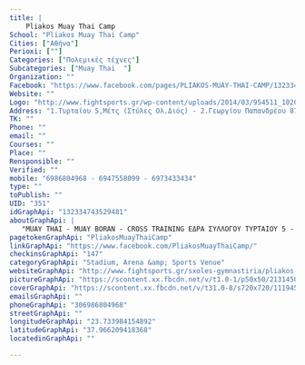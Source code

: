 ```yaml
---
title: |
    Pliakos Muay Thai Camp
School: "Pliakos Muay Thai Camp"
Cities: ["Αθήνα"]
Perioxi: [""]
Categories: ["Πολεμικές τέχνες"]
Subcategories: ["Muay Thai  "]
Organization: ""
Facebook: "https://www.facebook.com/pages/PLIAKOS-MUAY-THAI-CAMP/132334743529481?fref=ts"
Website: ""
Logo: "http://www.fightsports.gr/wp-content/uploads/2014/03/954511_10202060931499467_149087617_n.jpg"
Address: "1.Τυρταίου 5,Μέτς (Στύλες Ολ.Διός) - 2.Γεωργίου Παπανδρέου 87,Ζωγράφου-Γουδί"
TK: ""
Phone: ""
email: ""
Courses: ""
Place: ""
Rensponsible: ""
Verified: ""
mobile: "6986804968 - 6947558099 - 6973433434"
type: ""
toPublish: ""
UID: "351"
idGraphApi: "132334743529481"
aboutGraphApi: | 
   "MUAY THAI - MUAY BORAN - CROSS TRAINING ΕΔΡΑ ΣΥΛΛΟΓΟΥ ΤΥΡΤΑΙΟΥ 5 - ΜΕΤΣ (ΣΤΗΛΕΣ ΟΛ.ΔΙΟΣ) ΑΘΗΝΑ "
pagetokenGraphApi: "PliakosMuayThaiCamp"
linkGraphApi: "https://www.facebook.com/PliakosMuayThaiCamp/"
checkinsGraphApi: "147"
categoryGraphApi: "Stadium, Arena &amp; Sports Venue"
websiteGraphApi: "http://www.fightsports.gr/sxoles-gymnastiria/pliakos-muay-thai-camp/#.WEk4M9J9670"
pictureGraphApi: "https://scontent.xx.fbcdn.net/v/t1.0-1/p50x50/21314501_1383536378409305_5282679269977595921_n.jpg?oh=740fc629ae41671cf1e07d67ef507463&amp;oe=5B3C6484"
coverGraphApi: "https://scontent.xx.fbcdn.net/v/t31.0-8/s720x720/11194509_774960209266928_3946718488841517522_o.jpg?oh=151904cf0245ab7ea85462a05f06a39f&amp;oe=5B081160"
emailsGraphApi: ""
phoneGraphApi: "306986804968"
streetGraphApi: ""
longitudeGraphApi: "23.733984154892"
latitudeGraphApi: "37.966209418368"
locatedinGraphApi: ""

---
```




